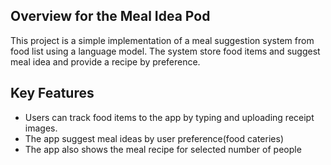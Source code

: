 ## Overview for the Meal Idea Pod

This project is a simple implementation of a meal suggestion system from food list using a language model. The system store food items and suggest meal idea and provide a recipe by preference.

## Key Features
- Users can track food items to the app by typing and uploading receipt images. 
- The app suggest meal ideas by user preference(food cateries)
- The app also shows the meal recipe for selected number of people